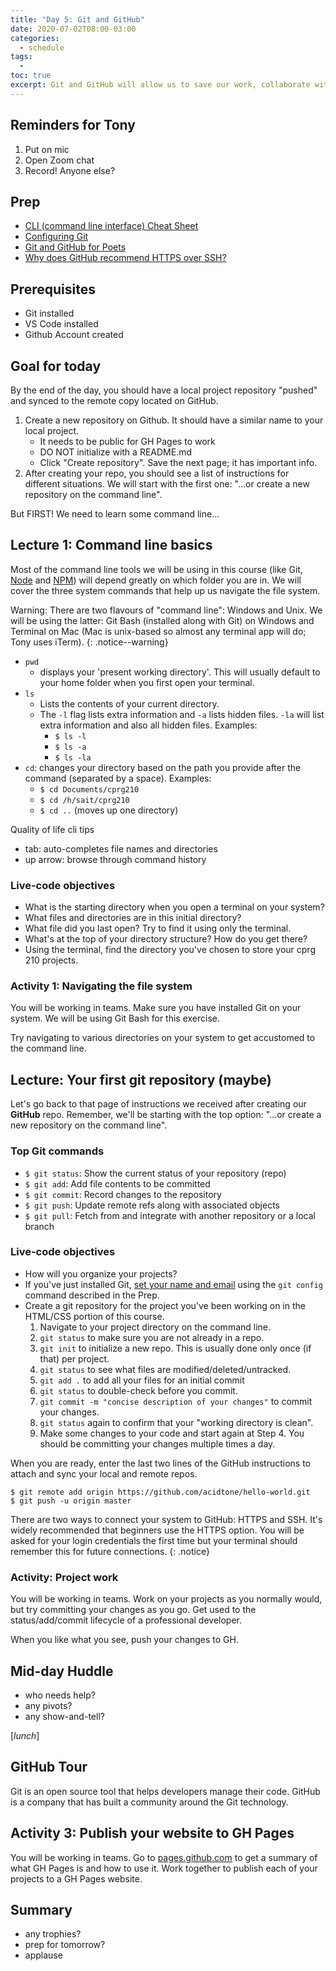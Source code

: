 ```yaml
---
title: "Day 5: Git and GitHub"
date: 2020-07-02T08:00-03:00
categories:
  - schedule
tags:
  - 
toc: true
excerpt: Git and GitHub will allow us to save our work, collaborate with team members and deploy our projects.
---
```

## Reminders for Tony
1. Put on mic
2. Open Zoom chat
3. Record! Anyone else?

## Prep
- [CLI (command line interface) Cheat Sheet](https://www.git-tower.com/blog/command-line-cheat-sheet/)
- [Configuring Git](https://git-scm.com/book/en/v2/Getting-Started-First-Time-Git-Setup)
- [Git and GitHub for Poets](https://www.youtube.com/playlist?list=PLRqwX-V7Uu6ZF9C0YMKuns9sLDzK6zoiV)
- [Why does GitHub recommend HTTPS over SSH?](https://stackoverflow.com/questions/11041729/why-does-github-recommend-https-over-ssh)

## Prerequisites 
- Git installed
- VS Code installed
- Github Account created

## Goal for today
By the end of the day, you should have a local project repository "pushed" and synced to the remote copy located on GitHub.
1. Create a new repository on Github. It should have a similar name to your local project.
    - It needs to be public for GH Pages to work
    - DO NOT initialize with a README.md
    - Click "Create repository". Save the next page; it has important info.
2. After creating your repo, you should see a list of instructions for different situations. We will start with the first one: "…or create a new repository on the command line".

But FIRST! We need to learn some command line...

## Lecture 1: Command line basics
Most of the command line tools we will be using in this course (like Git, [Node](https://nodejs.org/en/) and [NPM](https://www.npmjs.com/)) will depend greatly on which folder you are in. We will cover the three system commands that help up us navigate the file system.

Warning: There are two flavours of "command line": Windows and Unix. We will be using the latter: Git Bash (installed along with Git) on Windows and Terminal on Mac (Mac is unix-based so almost any terminal app will do; Tony uses iTerm). 
{: .notice--warning}

- `pwd`
  - displays your 'present working directory'. This will usually default to your home folder when you first open your terminal.
- `ls`
  - Lists the contents of your current directory. 
  - The `-l` flag lists extra information and `-a` lists hidden files. `-la` will list extra information and also all hidden files. Examples:
    - `$ ls -l`
    - `$ ls -a`
    - `$ ls -la`
- `cd`: changes your directory based on the path you provide after the command (separated by a space). Examples:
  - `$ cd Documents/cprg210`
  - `$ cd /h/sait/cprg210`
  - `$ cd ..` (moves up one directory)

Quality of life cli tips
- tab: auto-completes file names and directories
- up arrow: browse through command history

### Live-code objectives
- What is the starting directory when you open a terminal on your system?
- What files and directories are in this initial directory?
- What file did you last open? Try to find it using only the terminal.
- What's at the top of your directory structure? How do you get there?
- Using the terminal, find the directory you've chosen to store your cprg 210 projects.

### Activity 1: Navigating the file system
You will be working in teams. Make sure you have installed Git on your system. We will be using Git Bash for this exercise.

Try navigating to various directories on your system to get accustomed to the command line.

## Lecture: Your first git repository (maybe)
Let's go back to that page of instructions we received after creating our **GitHub** repo. Remember, we'll be starting with the top option: "…or create a new repository on the command line".

### Top Git commands
- `$ git status`: Show the current status of your repository (repo)
- `$ git add`: Add file contents to be committed
- `$ git commit`: Record changes to the repository
- `$ git push`: Update remote refs along with associated objects
- `$ git pull`: Fetch from and integrate with another repository or a local branch

### Live-code objectives
- How will you organize your projects?
- If you've just installed Git, [set your name and email](https://git-scm.com/book/en/v2/Getting-Started-First-Time-Git-Setup) using the `git config` command described in the Prep. 
- Create a git repository for the project you've been working on in the HTML/CSS portion of this course.
  1. Navigate to your project directory on the command line.
  2. `git status` to make sure you are not already in a repo.
  3. `git init` to initialize a new repo. This is usually done only once (if that) per project.
  4. `git status` to see what files are modified/deleted/untracked.
  5. `git add .` to add all your files for an initial commit
  6. `git status` to double-check before you commit.
  7. `git commit -m "concise description of your changes"` to commit your changes.
  8. `git status` again to confirm that your "working directory is clean".
  9. Make some changes to your code and start again at Step 4. You should be committing your changes multiple times a day.

When you are ready, enter the last two lines of the GitHub instructions to attach and sync your local and remote repos.

```shell
$ git remote add origin https://github.com/acidtone/hello-world.git
$ git push -u origin master
```

There are two ways to connect your system to GitHub: HTTPS and SSH. It's widely recommended that beginners use the HTTPS option. You will be asked for your login credentials the first time but your terminal should remember this for future connections.
{: .notice}

### Activity: Project work
You will be working in teams. Work on your projects as you normally would, but try committing your changes as you go. Get used to the status/add/commit lifecycle of a professional developer.

When you like what you see, push your changes to GH.

## Mid-day Huddle
- who needs help?
- any pivots?
- any show-and-tell?

[*lunch*]

## GitHub Tour
Git is an open source tool that helps developers manage their code. GitHub is a company that has built a community around the Git technology.

## Activity 3: Publish your website to GH Pages
You will be working in teams. Go to [pages.github.com](https://pages.github.com/) to get a summary of what GH Pages is and how to use it. Work together to publish each of your projects to a GH Pages website.

## Summary
- any trophies?
- prep for tomorrow?
- applause